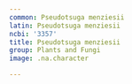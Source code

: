 ```yaml
---
common: Pseudotsuga menziesii
latin: Pseudotsuga menziesii
ncbi: '3357'
title: Pseudotsuga menziesii
group: Plants and Fungi
image: .na.character

---
```

